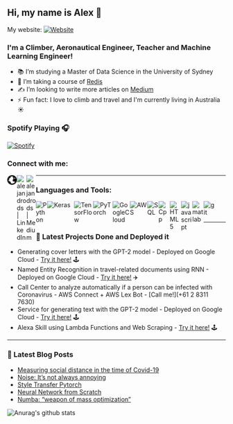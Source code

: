 ## Hi, my name is Alex 👋

My website: [![Website](https://img.shields.io/website?label=alejandrods&url=https%3A%2F%2Falejandrods.github.io%2F)](https://alejandrods.github.io)

### I'm a Climber, Aeronautical Engineer, Teacher and Machine Learning Engineer!

- 📚 I’m studying a Master of Data Science in the University of Sydney
- 🔭 I’m taking a course of [Redis](https://university.redislabs.com)
- ✍ I’m looking to write more articles on [Medium][medium]
- ⚡ Fun fact: I love to climb and travel and I'm currently living in Australia :sunny:

### Spotify Playing 🎧
[![Spotify](https://novatorem-red.vercel.app/api/spotify)](https://open.spotify.com/user/alexsanjabspotify1992?si=fk-dOmTxTjW_paN21akQiA)

### Connect with me:

[<img align="left" alt="https://alejandrods.github.io" width="22px" src="https://raw.githubusercontent.com/iconic/open-iconic/master/svg/globe.svg" />][website]
[<img align="left" alt="alejandrods | LinkedIn" width="22px" src="https://cdn.jsdelivr.net/npm/simple-icons@v3/icons/linkedin.svg" />][linkedin]
[<img align="left" alt="alejandrods | Medium" width="22px" src="https://cdn.jsdelivr.net/npm/simple-icons@v3/icons/medium.svg" />][medium]

---

### Languages and Tools:
<img align="left" alt="Python" width="26px" src="https://user-images.githubusercontent.com/32141606/91632600-49bc7b00-ea25-11ea-8857-d9b40a35f85a.png"/>
<img align="left" alt="Keras" width="62px" src="https://user-images.githubusercontent.com/32141606/91632734-2a721d80-ea26-11ea-9e84-557510df54d6.png"/>
<img align="left" alt="TensorFlow" width="44px" src="https://user-images.githubusercontent.com/32141606/91632806-a9ffec80-ea26-11ea-9bf6-97376c7925b6.png"/>
<img align="left" alt="PyTorch" width="45px" src="https://user-images.githubusercontent.com/32141606/91633307-89399600-ea2a-11ea-8ba4-ae08348eded0.png"/>
<img align="left" alt="GoogleCloud" width="40px" src="https://user-images.githubusercontent.com/32141606/91632835-f0554b80-ea26-11ea-83c2-d69774c71c33.jpg"/>
<img align="left" alt="AWS" width="40px" src="https://user-images.githubusercontent.com/32141606/91634183-cfdebe80-ea31-11ea-92e4-a1d28d2c68df.png"/>
<img align="left" alt="SQL" width="26px" src="https://user-images.githubusercontent.com/32141606/91632897-707bb100-ea27-11ea-8b9e-24abeabc3dee.png"/>
<img align="left" alt="Cpp" width="26px" src="https://user-images.githubusercontent.com/32141606/91632638-8b4d2600-ea25-11ea-82f6-5746c35c1b1e.png"/>
<img align="left" alt="HTML5" width="26px" src="https://user-images.githubusercontent.com/32141606/91632852-1975dc00-ea27-11ea-928e-c560f24722f7.png" />
<img align="left" alt="javascript" width="26px" src="https://user-images.githubusercontent.com/32141606/91632712-fa2a7f00-ea25-11ea-84a9-dcc8daa71c6b.png"/>
<img align="left" alt="matlab" width="26px" src="https://user-images.githubusercontent.com/32141606/91632663-b33c8980-ea25-11ea-8689-1074ab165be9.png"/>
<img align="left" alt="git" width="26px" src="https://user-images.githubusercontent.com/32141606/91632917-999c4180-ea27-11ea-9603-50f3f69f07b4.png"/>
<br />
<br />

---

### 📕 Latest Projects Done and Deployed it
- Generating cover letters with the GPT-2 model - Deployed on Google Cloud - [Try it here!](https://cover-letter-generator-gpt2-app-6q7gvhilqq-lz.a.run.app/) 🕹️
- Named Entity Recognition in travel-related documents using RNN - Deployed on Google Cloud - [Try it here!](https://travel-entity-recognition-4ng3efvi4q-lz.a.run.app/) ✈️
- Call Center to analyze automatically if a person can be infected with Coronavirus - AWS Connect + AWS Lex Bot - [Call me!](+61 2 8311 7630)
- Service for generating text with the GPT-2 model - Deployed on Google Cloud - [Try it here!](https://text-generator-gpt2-app-6q7gvhilqq-lz.a.run.app/) 🕹️
- Alexa Skill using Lambda Functions and Web Scraping - [Try it here!](https://www.amazon.es/Alejandro-Díaz-Proverbios-Diarios/dp/B07TGDSBDM) 🕹️

---


### 📕 Latest Blog Posts

<!-- BLOG-POST-LIST:START -->
- [Measuring social distance in the time of Covid-19](https://towardsdatascience.com/measuring-social-distance-in-the-time-of-covid-19-da0503717a62?source=rss-3b43171da13b------2)
- [Noise: It’s not always annoying](https://towardsdatascience.com/noise-its-not-always-annoying-1bd5f0f240f?source=rss-3b43171da13b------2)
- [Style Transfer Pytorch](https://medium.com/analytics-vidhya/style-transfer-pytorch-84cf2e9ba86d?source=rss-3b43171da13b------2)
- [Neural Network from Scratch](https://medium.com/analytics-vidhya/neural-network-from-scratch-e2c5abc9febe?source=rss-3b43171da13b------2)
- [Numba: “weapon of mass optimization”](https://towardsdatascience.com/numba-weapon-of-mass-optimization-43cdeb76c7da?source=rss-3b43171da13b------2)
<!-- BLOG-POST-LIST:END -->

![Anurag's github stats](https://github-readme-stats.vercel.app/api?username=alejandrods&bg_color=30,e96443,904e95&title_color=fff&text_color=fff)

[website]: https://alejandrods.github.io
[linkedin]: https://www.linkedin.com/in/alejandro-diaz-santos-8aab812a/
[medium]: https://medium.com/@alejandrods
